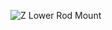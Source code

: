 ![Z Lower Rod Mount](https://user-images.githubusercontent.com/37383368/138379875-604f7fe5-e3de-4d35-aff0-fbd5cb3d638c.gif)

